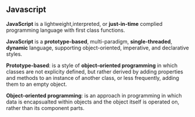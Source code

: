 ## Javascript

**JavaScript** is a lightweight,interpreted, or **just-in-time** complied programming language with first class functions.

**JavaScript** is a **prototype-based**, multi-paradigm, **single-threaded**, **dynamic** language, supporting object-oriented, imperative, and declarative styles.

**Prototype-based**: is a style of **object-oriented programming** in which classes are not explicity defined, but rather derived by adding properties and methods to an instance of another class, or less frequently, adding them to an empty object.

**Object-oriented programming**: is an approach in programming in which data is encapsualted within objects and the object itself is operated on, rather than its component parts.

